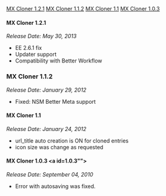 [MX Cloner 1.2.1](#1.2.1)
[MX Cloner 1.1.2](1.1.2#)
[MX Cloner 1.1](#1.1)
[MX Cloner 1.0.3](#1.0.3)

#### MX Cloner 1.2.1 <a id="1.2.1"></a> ####
*Release Date: May 30, 2013*

- EE 2.6.1 fix
- Updater support
- Compatibility with Better Workflow

### MX Cloner 1.1.2 <a id="1.1.2"></a> ###
*Release Date: January 29, 2012*

- Fixed: NSM Better Meta support

#### MX Cloner 1.1 <a id="1.1"></a> ####
*Release Date: January 24, 2012*

- url_title auto creation is ON for cloned entries
- icon size was change as requested

#### MX Cloner 1.0.3 <a id=1.0.3""></a> ####
*Release Date: September 04, 2010*

- Error with autosaving was fixed.